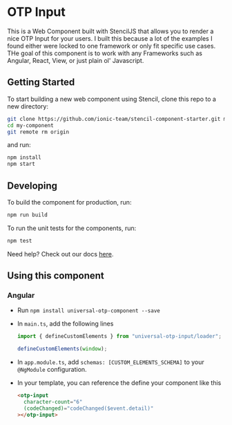 # OTP Input

This is a Web Component built with StencilJS that allows you to render a nice OTP Input for your users. I built this because a lot of the examples I found either were locked to one framework or only fit specific use cases. THe goal of this component is to work with any Frameworks such as Angular, React, View, or just plain ol' Javascript.

## Getting Started

To start building a new web component using Stencil, clone this repo to a new directory:

```bash
git clone https://github.com/ionic-team/stencil-component-starter.git my-component
cd my-component
git remote rm origin
```

and run:

```bash
npm install
npm start
```

## Developing

To build the component for production, run:

```bash
npm run build
```

To run the unit tests for the components, run:

```bash
npm test
```

Need help? Check out our docs [here](https://stenciljs.com/docs/my-first-component).

## Using this component

### Angular

- Run `npm install universal-otp-component --save`
- In `main.ts`, add the following lines

  ```javascript
  import { defineCustomElements } from "universal-otp-input/loader";

  defineCustomElements(window);
  ```

- In `app.module.ts`, add `schemas: [CUSTOM_ELEMENTS_SCHEMA]` to your `@NgModule` configuration.

- In your template, you can reference the define your component like this
  ```html
  <otp-input
    character-count="6"
    (codeChanged)="codeChanged($event.detail)"
  ></otp-input>
  ```
